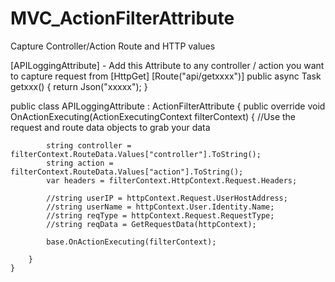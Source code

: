 # MVC_ActionFilterAttribute

Capture Controller/Action Route and HTTP values

[APILoggingAttribute]  - Add this Attribute to any controller / action you want to capture request from
[HttpGet]
[Route("api/getxxxx")]
public async Task<IActionResult> getxxx()
        { 
            return Json("xxxxx");
        }

public class APILoggingAttribute : ActionFilterAttribute
    {
        public override void OnActionExecuting(ActionExecutingContext filterContext)
        {
            //Use the request and route data objects to grab your data
            
            string controller = filterContext.RouteData.Values["controller"].ToString();
            string action = filterContext.RouteData.Values["action"].ToString();
            var headers = filterContext.HttpContext.Request.Headers;
            
            //string userIP = httpContext.Request.UserHostAddress;
            //string userName = httpContext.User.Identity.Name;
            //string reqType = httpContext.Request.RequestType;
            //string reqData = GetRequestData(httpContext);          

            base.OnActionExecuting(filterContext);

        }     
    }
